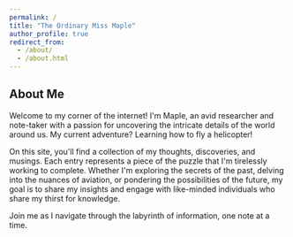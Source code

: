 ```yaml
---
permalink: /
title: "The Ordinary Miss Maple"
author_profile: true
redirect_from: 
  - /about/
  - /about.html
---
```


## About Me

Welcome to my corner of the internet! I'm Maple, an avid researcher and note-taker with a passion for uncovering the intricate details of the world around us. My current adventure? Learning how to fly a helicopter!

On this site, you'll find a collection of my thoughts, discoveries, and musings. Each entry represents a piece of the puzzle that I'm tirelessly working to complete. Whether I'm exploring the secrets of the past, delving into the nuances of aviation, or pondering the possibilities of the future, my goal is to share my insights and engage with like-minded individuals who share my thirst for knowledge.

Join me as I navigate through the labyrinth of information, one note at a time.
